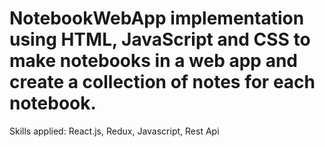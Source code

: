 # NotebookWebApp implementation using HTML, JavaScript and CSS to make notebooks in a web app and create a collection of notes for each notebook.
Skills applied: React.js, Redux, Javascript, Rest Api
